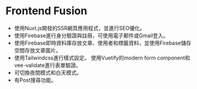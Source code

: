 # Frontend Fusion
- 使用Nuxt.js開發的SSR網頁應用程式，並進行SEO優化。 
- 使用Firebase進行身分驗證與註冊，可使用電子郵件或Gmail登入。 
- 使用Firebase即時資料庫存放文章、使用者和標籤資料，並使用Firebase儲存空間存放文章圖片。 
- 使用Tailwindcss進行樣式設定。 使用Vuetify的modern form component和vee-validate進行表單驗證。 
- 可切換夜間模式和白天模式。
- 有Post搜尋功能。



